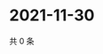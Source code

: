 # 2021-11-30

共 0 条

<!-- BEGIN WEIBO -->
<!-- 最后更新时间 Tue Nov 30 2021 20:01:11 GMT+0800 (China Standard Time) -->

<!-- END WEIBO -->
